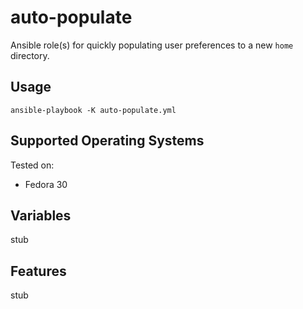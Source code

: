 # auto-populate
Ansible role(s) for quickly populating user preferences to a new `home` directory.


## Usage

`ansible-playbook -K auto-populate.yml`


## Supported Operating Systems

Tested on:

  - Fedora 30


## Variables

stub


## Features

stub
